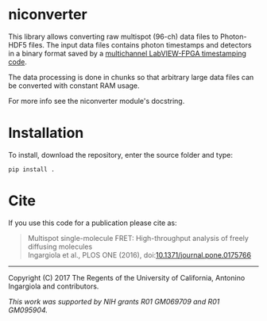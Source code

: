 # niconverter

This library allows converting raw multispot (96-ch) data files to Photon-HDF5 files. 
The input data files contains photon timestamps and detectors in a binary format
saved by a [multichannel LabVIEW-FPGA timestamping code](https://github.com/multispot-software/MultichannelTimestamper).

The data processing is done in chunks so that
arbitrary large data files can be converted with constant RAM usage.

For more info see the niconverter module's docstring.

# Installation

To install, download the repository, enter the source folder and type:

`pip install .`

# Cite

If you use this code for a publication please cite as:

> Multispot single-molecule FRET: High-throughput analysis of freely diffusing molecules <br>
> Ingargiola et al., PLOS ONE (2016), doi:[10.1371/journal.pone.0175766](https://doi.org/10.1371/journal.pone.0175766)

----
Copyright (C) 2017 The Regents of the University of California, Antonino Ingargiola and contributors.

*This work was supported by NIH grants R01 GM069709 and R01 GM095904.*

